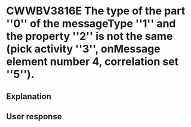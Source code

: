# CWWBV3816E The type of the part ''0'' of the messageType ''1'' and the property ''2'' is not the same (pick activity ''3'', onMessage element number 4, correlation set ''5'').

## Explanation

## User response